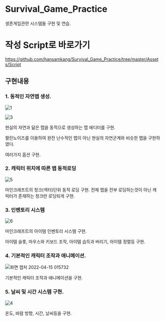 # Survival_Game_Practice
생존게임관련 시스템들 구현 및 연습.

# 작성 Script로 바로가기
https://github.com/hansamkang/Survival_Game_Practice/tree/master/Assets/Script

## 구현내용

### 1. 동적인 자연맵 생성.

![1](https://user-images.githubusercontent.com/48142591/163436691-9d9ff387-2db1-4f29-8020-505951e50a0d.png)

![3](https://user-images.githubusercontent.com/48142591/163436940-cd077d0d-494c-4799-b65e-0c4f0d35d9a8.png)

현실의 자연과 닮은 맵을 동적으로 생성하는 맵 에디터를 구현.

펄린노이즈를 이용하여 완전 난수적인 맵이 아닌 현실의 자연군계와 비슷한 맵을 구현하였다.

여러가지 옵션 구현.

### 2. 캐릭터 위치에 따른 맵 동적로딩 

![5](https://user-images.githubusercontent.com/48142591/163437108-0e8d2a0d-c97a-4879-8ff6-60be04a9739b.png)

마인크래프트의 청크(섹터)단위 동적 로딩 구현. 전체 맵을 전부 로딩하는것이 아닌 캐릭터가 존재하는 청크만 로딩되게 구현.

### 3. 인벤토리 시스템

![6](https://user-images.githubusercontent.com/48142591/163437187-02d7f4e1-1be4-4f21-86ab-cf9d42b87f35.png)

마인크래프트의 아이템 인벤토리 시스템 구현.

아이템 슬롯, 마우스와 키보드 조작, 아이템 습득과 버리기, 아이템 정렬등 구현.

### 4. 기본적인 캐릭터 조작과 애니메이션.

![화면 캡처 2022-04-15 015732](https://user-images.githubusercontent.com/48142591/163437402-f36c2c53-95ff-4674-b845-cd39a1cada8b.png)

기본적인 캐릭터 조작과 애니메이션을 구현.

### 5. 날씨 및 시간 시스템 구현.

![4](https://user-images.githubusercontent.com/48142591/163437557-2881e92a-2931-44f8-8ab9-ac4de9e72e60.png)

온도, 바람 방향, 시간, 날씨등을 구현.
